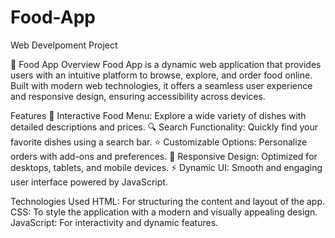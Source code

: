 # Food-App
Web Develpoment Project 

🍔 Food App
Overview
Food App is a dynamic web application that provides users with an intuitive platform to browse, explore, and order food online. Built with modern web technologies, it offers a seamless user experience and responsive design, ensuring accessibility across devices.

Features
🛒 Interactive Food Menu: Explore a wide variety of dishes with detailed descriptions and prices.
🔍 Search Functionality: Quickly find your favorite dishes using a search bar.
⭐ Customizable Options: Personalize orders with add-ons and preferences.
📱 Responsive Design: Optimized for desktops, tablets, and mobile devices.
⚡ Dynamic UI: Smooth and engaging user interface powered by JavaScript.

Technologies Used
HTML: For structuring the content and layout of the app.
CSS: To style the application with a modern and visually appealing design.
JavaScript: For interactivity and dynamic features.

